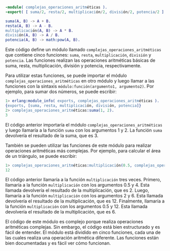 ```erlang
-module( complejas_operaciones_aritméticas ).
-export( [ suma/2, resta/2, multiplicación/2, división/2, potencia/2 ] ).

suma(A, B) -> A + B.
resta(A, B) -> A - B.
multiplicación(A, B) -> A * B.
división(A, B) -> A / B.
potencia(A, B) -> math:pow(A, B).
```

Este código define un módulo llamado `complejas_operaciones_aritméticas` que contiene cinco funciones: `suma`, `resta`, `multiplicación`, `división` y `potencia`. Las funciones realizan las operaciones aritméticas básicas de suma, resta, multiplicación, división y potencia, respectivamente.

Para utilizar estas funciones, se puede importar el módulo `complejas_operaciones_aritméticas` en otro módulo y luego llamar a las funciones con la sintaxis `módulo:función(argumento1, argumento2)`. Por ejemplo, para sumar dos números, se puede escribir:

```erlang
1> erlang:module_info( exports, complejas_operaciones_aritméticas ).
{exports, [suma, resta, multiplicación, división, potencia]}
2> complejas_operaciones_aritméticas:suma(1, 2).
3
```

El código anterior importaría el módulo `complejas_operaciones_aritméticas` y luego llamaría a la función `suma` con los argumentos 1 y 2. La función `suma` devolvería el resultado de la suma, que es 3.

También se pueden utilizar las funciones de este módulo para realizar operaciones aritméticas más complejas. Por ejemplo, para calcular el área de un triángulo, se puede escribir:

```erlang
1> complejas_operaciones_aritméticas:multiplicación(0.5, complejas_operaciones_aritméticas:multiplicación(4, 6)).
12
```

El código anterior llamaría a la función `multiplicación` tres veces. Primero, llamaría a la función `multiplicación` con los argumentos 0.5 y 4. Esta llamada devolvería el resultado de la multiplicación, que es 2. Luego, llamaría a la función `multiplicación` con los argumentos 2 y 6. Esta llamada devolvería el resultado de la multiplicación, que es 12. Finalmente, llamaría a la función `multiplicación` con los argumentos 0.5 y 12. Esta llamada devolvería el resultado de la multiplicación, que es 6.

El código de este módulo es complejo porque realiza operaciones aritméticas complejas. Sin embargo, el código está bien estructurado y es fácil de entender. El módulo está dividido en cinco funciones, cada una de las cuales realiza una operación aritmética diferente. Las funciones están bien documentadas y es fácil ver cómo funcionan.